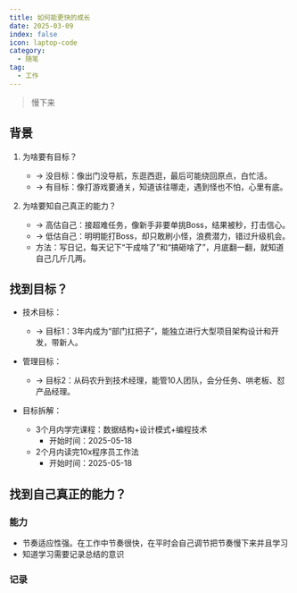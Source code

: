 ```yaml
---
title: 如何能更快的成长
date: 2025-03-09
index: false
icon: laptop-code
category:
  - 随笔
tag:
  - 工作
---
```


> 慢下来

## 背景
1. 为啥要有目标？
   - → 没目标：像出门没导航，东逛西逛，最后可能绕回原点，白忙活。
   - → 有目标：像打游戏要通关，知道该往哪走，遇到怪也不怕，心里有底。

2. 为啥要知自己真正的能力？
   - → 高估自己：接超难任务，像新手非要单挑Boss，结果被秒，打击信心。
   - → 低估自己：明明能打Boss，却只敢刷小怪，浪费潜力，错过升级机会。
   - 方法：写日记，每天记下“干成啥了”和“搞砸啥了”，月底翻一翻，就知道自己几斤几两。

## 找到目标？
- 技术目标： 
  - → 目标1：3年内成为“部门扛把子”，能独立进行大型项目架构设计和开发，带新人。
- 管理目标： 
  - → 目标2：从码农升到技术经理，能管10人团队，会分任务、哄老板、怼产品经理。

- 目标拆解： 
  - 3个月内学完课程：数据结构+设计模式+编程技术 
    - 开始时间：2025-05-18
  - 2个月内读完10x程序员工作法
    - 开始时间：2025-05-18

## 找到自己真正的能力？
### 能力
- 节奏适应性强。在工作中节奏很快，在平时会自己调节把节奏慢下来并且学习
- 知道学习需要记录总结的意识
### 记录


